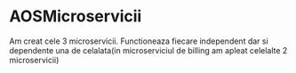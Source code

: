 # AOSMicroservicii
Am creat cele 3 microservicii.
Functioneaza fiecare independent dar si dependente una de celalata(in microserviciul de billing am apleat celelalte 2 microservicii)
